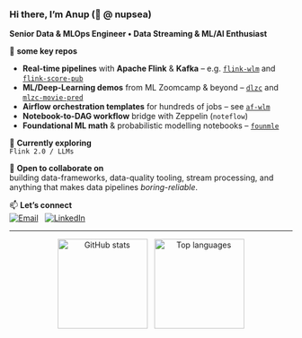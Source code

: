 ### Hi there, I’m Anup (👋 @ nupsea)

**Senior Data & MLOps Engineer • Data Streaming & ML/AI Enthusiast**

🚀 **some key repos**
- **Real-time pipelines** with **Apache Flink** & **Kafka** – e.g. [`flink-wlm`](https://github.com/nupsea/flink-wlm) and [`flink-score-pub`](https://github.com/nupsea/flink-score-pub) 
- **ML/Deep-Learning demos** from ML Zoomcamp & beyond – [`dlzc`](https://github.com/nupsea/dlzc) and [`mlzc-movie-pred`](https://github.com/nupsea/mlzc-movie-pred) 
- **Airflow orchestration templates** for hundreds of jobs – see [`af-wlm`](https://github.com/nupsea/af-wlm)   
- **Notebook-to-DAG workflow** bridge with Zeppelin (`noteflow`)  
- **Foundational ML math** & probabilistic modelling notebooks – [`founmle`](https://github.com/nupsea/founmle) 

🌱 **Currently exploring**  
`Flink 2.0 / LLMs`

🤝 **Open to collaborate on**  
building data-frameworks, data-quality tooling, stream processing, and anything that makes data pipelines _boring-reliable_.

📫 **Let’s connect**  
[![Email](https://img.shields.io/badge/email-eanups%40yahoo.com-blue?style=flat&logo=gmail)](mailto:eanups@yahoo.com)
&nbsp;
[![LinkedIn](https://img.shields.io/badge/-LinkedIn-blue?style=flat&logo=linkedin)](https://www.linkedin.com/in/anup-sethuram-3916106/)

---

<p align="center">
  <img src="https://github-readme-stats.vercel.app/api?username=nupsea&show_icons=true" height="160" alt="GitHub stats"/>
  &nbsp;
  <img src="https://github-readme-stats.vercel.app/api/top-langs/?username=nupsea&layout=compact&hide=html" height="160" alt="Top languages"/>
</p>


<!---
nupsea/nupsea is a ✨ special ✨ repository because its `README.md` (this file) appears on your GitHub profile.
You can click the Preview link to take a look at your changes.
--->
